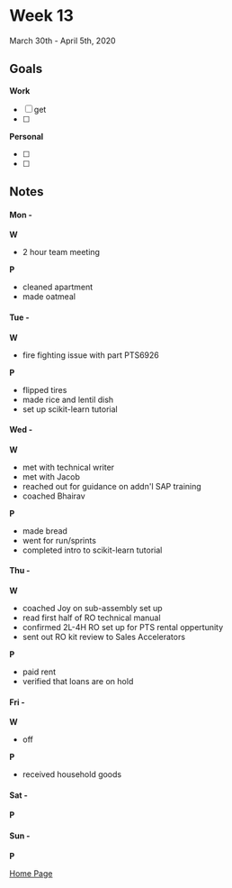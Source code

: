 # Week 13
March 30th - April 5th, 2020

## Goals

**Work**

- [ ] get
- [ ] 

**Personal**

- [ ] 
- [ ] 


## Notes

#### Mon -  ####

**W**

- 2 hour team meeting

**P**

- cleaned apartment
- made oatmeal

#### Tue -  ####

**W**

- fire fighting issue with part PTS6926 

**P**

- flipped tires
- made rice and lentil dish
- set up scikit-learn tutorial

#### Wed -  ####

**W**

- met with technical writer
- met with Jacob
- reached out for guidance on addn'l SAP training
- coached Bhairav

**P**

- made bread
- went for run/sprints
- completed intro to scikit-learn tutorial

#### Thu -  ####

**W**

- coached Joy on sub-assembly set up
- read first half of RO technical manual
- confirmed 2L-4H RO set up for PTS rental oppertunity
- sent out RO kit review to Sales Accelerators

**P**

- paid rent
- verified that loans are on hold

#### Fri -  ####

**W**

- off

**P**

- received household goods

#### Sat -  ####

**P**

#### Sun -  ####

**P**


[Home Page](https://ch3ck3rs.github.io/Goals)

